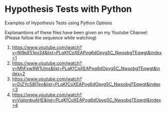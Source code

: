 # Hypothesis Tests with Python
Examples of Hypothesis Tests using Python Options

Explanantions of these files have been given on my Youtube Channel: (Please follow the sequence while watching)
1. https://www.youtube.com/watch?v=NI9pE51pv34&list=PLqKfCoXEAPog6dOpyg5C_NwsobgTEqwgt&index=1
2. https://www.youtube.com/watch?v=MhFxw9W1Ums&list=PLqKfCoXEAPog6dOpyg5C_NwsobgTEqwgt&index=2
3. https://www.youtube.com/watch?v=DiZYcS8I7eo&list=PLqKfCoXEAPog6dOpyg5C_NwsobgTEqwgt&index=3
4. https://www.youtube.com/watch?v=VialonbuAHE&list=PLqKfCoXEAPog6dOpyg5C_NwsobgTEqwgt&index=4

